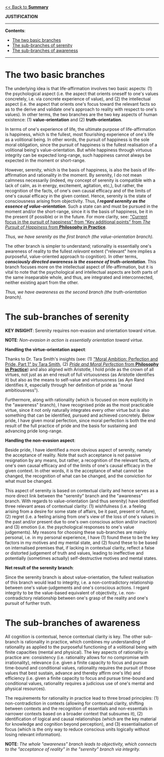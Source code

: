 [<< Back to **Summary**](https://pranav-gopalkrishna.github.io/philosophy/summary)

**JUSTIFICATION**

---

**Contents**:

- [The two basic branches](#the-two-basic-branches)
- [The sub-branches of serenity](#the-sub-branches-of-serenity)
- [The sub-branches of awareness](#the-sub-branches-of-awareness)

---

# The two basic branches
The underlying idea is that life-affirmation involves two basic aspects: (1) the psychological aspect (i.e. the aspect that orients oneself to one's values concretely, i.e. via concrete experience of value), and (2) the intellectual aspect (i.e. the aspect that orients one's focus toward the relevant facts so as to the derive and validate one's approach to reality with respect to one's values). In other terms, the two branches are the two key aspects of human existence: (1) **value-orientation** and (2) **truth-orientation**.

In terms of one's experience of life, the ultimate purpose of life-affirmation is happiness, which is the fullest, most flourishing experience of one's life as a volitional being. In other words, the pursuit of happiness is the sole moral obligation, since the pursuit of happiness is the fullest realisation of a volitional being's value-orientation. But while happiness through virtuous integrity can be expected long-range, such happiness cannot always be expected in the moment or short-range.

However, serenity, which is the basis of happiness, is also the basis of life-affirmation and rationality in the moment. By serenity, I do not mean calmness necessarily (indeed, my concept of serenity is compatible with a lack of calm, as in energy, excitement, agitation, etc,), but rather, the recognition of the facts, of one's own causal efficacy and of the limits of one's causal efficacy in the given context. Hence, serenity is the state of consciousness arising from objectivity. Thus, **_I regard serenity as the essence of value-orientation_**. Such a state can and must be pursued in the moment and/or the short-range, since it is the basis of happiness, be it in the present (if possible) or in the future. For more clarity, see: ["Current focus in the pursuit of happiness" from "Key additional points" from _The Pursuit of Happiness_ from **Philosophy in Practice**](https://pranav-gopalkrishna.github.io/philosophy/philosophy-in-practice/6-pursuit-of-happiness.html#current-focus-in-the-pursuit-of-happiness).

_Thus, we have serenity as the first branch (the value-orientation branch)._

The other branch is simpler to understand; rationality is essentially one's awareness of reality to the fullest _relevant_ extent ("relevant" here implies a purposeful, value-oriented approach to cognition). In other terms, **_consciously directed awareness is the essence of truth-orientation_**. This branch focuses more on the intellectual aspect of life-affirmation, but it is vital to note that the psychological and intellectual aspects are both parts of the same inseparable whole, and thus, are integrated and interconnected, neither existing apart from the other.

_Thus, we have awareness as the second branch (the truth-orientation branch)._

# The sub-branches of serenity
**KEY INSIGHT**: Serenity requires non-evasion and orientation toward virtue.

**NOTE**: _Non-evasion in action is essentially orientation toward virtue._

**Handling the virtue-orientation aspect**:

Thanks to Dr. Tara Smith's insights (see: (1) ["Moral Ambition: Perfection and Pride, Part 1" by Tara Smith](https://youtu.be/W-oP0BxZcks?si=G3eZ40NHYg67qLy8), (2) [_Pride and Moral Perfection_ from **Philosophy in Practice**](https://pranav-gopalkrishna.github.io/philosophy/philosophy-in-practice/5-pride-and-moral-perfection.html)) and also aligned with Aristotle, I hold pride as the crown of all virtues, not just as an end result of full virtuousness (as Aristotle identifies it) but also as the means to self-value and virtuousness (as Ayn Rand identifies it, especially through her definition of pride as "moral ambitiousness").

Furthermore, along with rationality (which is focused on more explicitly in the "awareness" branch), I have recognised pride as the most practicable virtue, since it not only naturally integrates every other virtue but is also something that can be identified, pursued and achieved concretely. Below pride, I have given moral perfection, since moral perfection is both the end result of the full practice of pride and the basis for sustaining and advancing pride long-range.

**Handling the non-evasion aspect**:

Beside pride, I have identified a more obvious aspect of serenity, namely the acceptance of reality. Note that such acceptance is not passive resignation by any means, but rather, a recognition of the relevant facts, of one's own causal efficacy and of the limits of one's causal efficacy in the given context. In other words, it is the acceptance of what cannot be changed, the recognition of what can be changed, and the conviction for what must be changed.

This aspect of serenity is based on contextual clarity and hence serves as a more direct link between the "serenity" branch and the "awareness" branch. With regards to value-orientation (and thus serenity) have identified three relevant areas of contextual clarity: (1) wishfulness (i.e. a feeling arising from a desire for some state of affairs, be it past, present or future), (2) regret (i.e. a feeling arising from one's view of the loss of one's values in the past and/or present due to one's own conscious action and/or inaction) and (3) emotion (i.e. the psychological responses to one's value judgements). My reasons for choosing these sub-branches are mainly personal, i.e. in my personal experience, I have (1) found these to be the key factors in my motives and my mental state, and (2) found these to be based on internalised premises that, if lacking in contextual clarity, reflect a false or distorted judgement of truth and values, leading to ineffective and potentially (sometimes actually) self-destructive motives and mental states.

**Net result of the serenity branch**:

Since the serenity branch is about value-orientation, the fullest realisation of this branch would lead to integrity, i.e. a non-contradictory relationship between one's value-judgements and one's conscious actions. I regard integrity to be the value-based equivalent of objectivity, i.e. non-contradictory relationship between one's grasp of the reality and one's pursuit of further truth.

# The sub-branches of awareness
All cognition is contextual, hence contextual clarity is key. The other sub-branch is rationality in practice, which combines my understanding of rationality as applied to the purposeful functioning of a volitional being with finite capacities (mental and physical). The key aspects of rationality in practice are: consistency (i.e. rationality allows for no compromise with irrationality), relevance (i.e. given a finite capacity to focus and pursue time-bound and conditional values, rationality requires the pursuit of those values that best sustain, advance and thereby affirm one's life) and efficiency (i.e. given a finite capacity to focus and pursue time-bound and conditional values, rationality requires a judicious use of one's mental and physical resources).

The requirements for rationality in practice lead to three broad principles: (1) non-contradiction in contexts (allowing for contextual clarity, shifting between contexts and the recognition of essentials and non-essentials in narrower contexts based on a broader context that subsumes it), (2) identification of logical and causal relationships (which are the key material for knowledge and cognition beyond perception), and (3) essentialisation of focus (which is the only way to reduce conscious units logically without losing relevant information).

**NOTE**: _The whole "awareness" branch leads to objectivity, which connects to the "acceptance of reality" in the "serenity" branch via integrity._